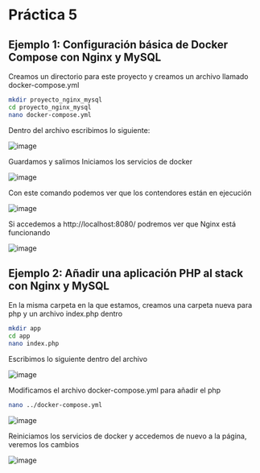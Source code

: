 # Práctica 5

## Ejemplo 1: Configuración básica de Docker Compose con Nginx y MySQL
Creamos un directorio para este proyecto y creamos un archivo llamado docker-compose.yml
```bash
mkdir proyecto_nginx_mysql
cd proyecto_nginx_mysql
nano docker-compose.yml
```
Dentro del archivo escribimos lo siguiente:

![image](https://github.com/user-attachments/assets/cacaf35c-362c-4180-be18-c0521edb03b3)

Guardamos y salimos
Iniciamos los servicios de docker

![image](https://github.com/user-attachments/assets/85f08d44-e81e-4474-9ad1-b20f0af08e05)

Con este comando podemos ver que los contendores están en ejecución

![image](https://github.com/user-attachments/assets/af31140d-7dd5-4873-8aec-396d9f7a6a91)

Si accedemos a http://localhost:8080/ podremos ver que Nginx está funcionando

![image](https://github.com/user-attachments/assets/5d85194e-be7b-4d8f-9422-7d8a31125910)


## Ejemplo 2: Añadir una aplicación PHP al stack con Nginx y MySQL
En la misma carpeta en la que estamos, creamos una carpeta nueva para php y un archivo index.php dentro
```bash
mkdir app
cd app
nano index.php
```
Escribimos lo siguiente dentro del archivo

![image](https://github.com/user-attachments/assets/92788e59-35a4-433f-82ae-9bedb08dfb29)

Modificamos el archivo docker-compose.yml para añadir el php
```bash
nano ../docker-compose.yml
```

![image](https://github.com/user-attachments/assets/c68d583f-75ca-4624-87dc-078ed0458c18)

Reiniciamos los servicios de docker y accedemos de nuevo a la página, veremos los cambios

![image](https://github.com/user-attachments/assets/62113774-eaa8-47d4-9d46-50902b88d2ea)



